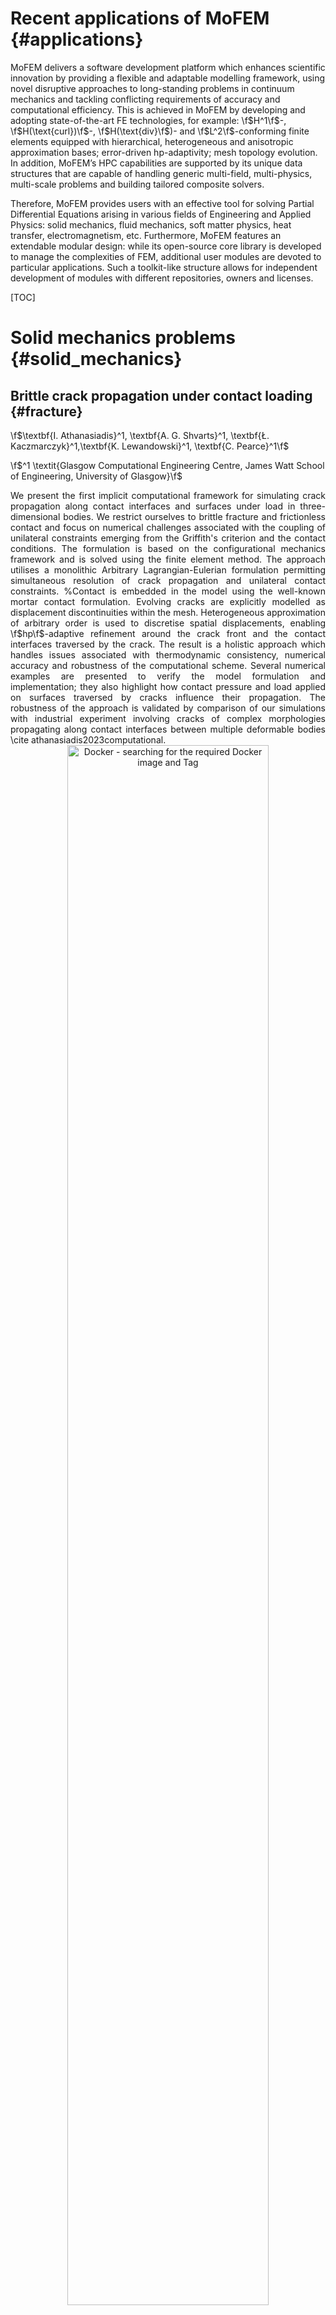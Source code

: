 Recent applications of MoFEM {#applications}
=======================================================================

MoFEM delivers a software development platform which enhances scientific innovation by providing a flexible and adaptable modelling framework, using novel disruptive approaches to long-standing problems in continuum mechanics and tackling conflicting requirements of accuracy and computational efficiency. This is achieved in MoFEM by developing and adopting state-of-the-art FE technologies, for example: \f$H^1\f$-, \f$H(\text{curl})\f$-, \f$H(\text{div}\f$)- and \f$L^2\f$-conforming finite elements equipped with hierarchical, heterogeneous and anisotropic approximation bases; error-driven hp-adaptivity; mesh topology evolution. In addition, MoFEM’s HPC capabilities are supported by its unique data structures that are capable of handling generic multi-field, multi-physics, multi-scale problems and building tailored composite solvers.

Therefore, MoFEM provides users with an effective tool for solving Partial Differential Equations arising in various fields of Engineering and Applied Physics: solid mechanics, fluid mechanics, soft matter physics, heat transfer, electromagnetism, etc. Furthermore, MoFEM features an extendable modular design: while its open-source core library is developed to manage the complexities of FEM, additional user modules are devoted to particular applications. Such a toolkit-like structure allows for independent development of modules with different repositories, owners and licenses.

[TOC]

# Solid mechanics problems {#solid_mechanics}

## Brittle crack propagation under contact loading {#fracture}

\f$\textbf{I. Athanasiadis}^1, \textbf{A. G. Shvarts}^1, \textbf{Ł. Kaczmarczyk}^1,\textbf{K. Lewandowski}^1, \textbf{C. Pearce}^1\f$

\f$^1 \textit{Glasgow Computational Engineering Centre, James Watt School of Engineering, University of Glasgow}\f$

<div style="text-align: justify"> We present the first implicit computational framework for simulating crack propagation along contact interfaces and surfaces under load in three-dimensional bodies. We restrict ourselves to brittle fracture and frictionless contact and focus on numerical challenges associated with the coupling of unilateral constraints emerging from the Griffith's criterion and the contact conditions. The formulation is based on the configurational mechanics framework and is solved using the finite element method. The approach utilises a monolithic Arbitrary Lagrangian-Eulerian formulation permitting simultaneous resolution of crack propagation and unilateral contact constraints. %Contact is embedded in the model using the well-known mortar contact formulation. Evolving cracks are explicitly modelled as displacement discontinuities within the mesh. Heterogeneous approximation of arbitrary order is used to discretise spatial displacements, enabling \f$hp\f$-adaptive refinement around the crack front and the contact interfaces traversed by the crack. The result is a holistic approach which handles issues associated with thermodynamic consistency, numerical accuracy and robustness of the computational scheme. Several numerical examples are presented to verify the model formulation and implementation; they also highlight how contact pressure and load applied on surfaces traversed by cracks influence their propagation. The robustness of the approach is validated by comparison of our simulations with industrial experiment involving cracks of complex morphologies propagating along contact interfaces between multiple deformable bodies \cite athanasiadis2023computational.
</div>
<div align="center">
  <img src="jacobs_1.png" alt="Docker - searching for the required Docker image and Tag" width="80%"/>
  <p><b>Figure: (a) experimental results for crack propagation in the graphite brick slice caused by contact with the graphite seal ring and the steel loading collar (not shown), (b) schematic side view showing the brick slice, the seal ring and the loading collar, (c) results of the simulation \cite athanasiadis2023computational</b></p>
</div>


---
<br>

## Simulation-augmented atomic force microscopy of cells {#Cells}
\f$\textbf{Andrei G. Shvarts}^{1}, \textbf{Giuseppe Ciccone}^{2}, \textbf{Łukasz Kaczmarczyk}^{1}, \textbf{Massimo Vassalli}^{2}\f$

\f$^1 \textit{Glasgow Computational Engineering Centre, James Watt School of Engineering, University of Glasgow}\f$
\f$^{2}\textit {Centre for the Cellular Microenvironment, James Watt School of Engineering, University of Glasgow} \f$

<div style="text-align: justify"> Mechanobiology is an emerging multidisciplinary field at the crossroads of medicine, biology, physics and engineering. It focusses on how physical forces drive pathophysiological processes from the cell to the tissue level scale \cite krieg2019atomic. A key role in understanding of these processes is attributed to mechanical properties of cells. The state-of-the-art approach for identification of elastic properties of cells is based on nanoindentation experiments exploiting atomic force microscopy (AFM). While these experiments provide wealth of information on the elastic response of cells, the current analysis is often limited to fitting using analytical contact mechanics models based on the assumption that cells can be treated as homogeneous isotropic linear elastic solids. However, much more can be learned from single cell nanoindentation by augmenting experimental procedures with numerical simulation, for example, by using the finite-element method considering heterogeneous solids and nonlinear behaviours.  Our objective is to provide an increase in the detail and reliability of extracted mechanical data from AFM experiments by developing an experimentally-informed numerical model of the nanoindentation process. We consider hyperelastic and viscoelastic materials undergoing large deformations, while the contact interaction is handled by consistent and stable numerical algorithms. This permits to extract mechanical properties of cells from experimental data with high precision, setting a new standard in the analysis of nanoindentation curves.
</div>
<div align="center">
  <img src="cell_shvarts.png" alt="Docker - searching for the required Docker image and Tag" width="90%"/>
  <p><b>Figure: (a) Sketch of the experimental setup; (b) force-indentation data fitting~\cite luchtefeld2020elasticity  (b) finite-element simulation of cell nanoindentation using hyperelastic neo-Hookean material model (c) Cell layer's surface roughness reconstructed using finite-element solution of the transport-of-intensity equation</b></p>
</div>

---
<br>
## Multifield finite strain plasticity: Theory and numerics {#MFsp}
\f$\textbf{Karol Lewandowski}^{1}, \textbf{Daniele Barbera}^{2}, \textbf{Callum J. Runcie}^{1}, \textbf{Ross Williams}^{1}, \textbf{Andrew McBride}^{1}, \textbf{Paul Steinmann}^{1,3}, \textbf{Chris Pearce}^{1}, \textbf{\L{}ukasz Kaczmarczyk}^{1}\f$

\f$^{1} \textit{Glasgow Computational Engineering Centre, James Watt School of Engineering, University of Glasgow}\f$
\f$^{2} \textit {Advanced Forming Research Centre, University of Strathclyde} \f$
\f$^{3} \textit {Institute of Applied Mechanics, Universität Erlangen–Nürnberg} \f$

<div style="text-align: justify"> The development of a massively parallel multifield plasticity formulation for finite strain plasticity \cite Lewandowski2023 is motivated by the inability of classical computational plasticity to fully exploit modern scientific computing, due to internal variables, problematic in case of advection in an Arbitrary Lagrangian Eulerian formulation.
To avoid the local integration of the elastoplastic material model, the balance of linear momentum, the flow relation, and the Karush–Kuhn–Tucker constraints are collectively cast in a variational format.

An additive kinematic split, proposed by Miehe et al \cite Miehe_Karol, facilitates the expression of finite strain models in a classical small strain setting by introducing a logarithmic strain measure.
The measures of plastic deformation are directly approximated using finite element basis functions in $L^2$ space.
The ensuing proliferation of global degrees of freedom is addressed by exploiting the block sparse structure of the algebraic system (Fig. \ref{fig:1_block_structure}) together with a tailored efficient and scalable block matrix solver which can utilise emerging hardware architectures.
The problem is solved implicitly on a global level with a monolithic Newton-Raphson scheme.
The flexible approach allows for straightforward coupling with physical phenomena such as contact mechanics and thermally-driven material behaviours.
A series of numerical problems (Fig. \ref{fig:2_bar}) demonstrate the validity, capability, and efficiency of the proposed approach.</div>
<div align="center">
  <img src="Block_structure_mf.png" alt="Description of your image" width="80%"/>
  <p><b>Figure: (a) Block structure of the resulting linear system (b) Necking benchmark results comparison</b></p>
</div>

---

## A mixed Finite Element method for 3D elasticity problems at large strains with weakly imposed symmetry {#MFE}
\f$\textbf{C-A. Chalons-Mouriesse}^{1}, \textbf{Lukasz Kaczmarczyk}^{1}, \textbf{Chris Pearce}^{1}\f$

\f$^1 \textit{Glasgow Computational Engineering Centre, James Watt School of Engineering, University of Glasgow}\f$

<div style="text-align: justify"> We show an extension of the mixed finite element for small strain elasticity to large strain problems. This work develops finite element formulation, where are independently approximated four fields, i.e. stresses, logarithm stretches, rotations vector, and displacements. Each field is associated with sets of equations, i.e. conservation of linear momentum, conservation of angular momentum, constitutive equation, and consistency equation between displacements and deformation. The connection between rotations vector and rotation tensor is established by exponential map. The stresses are approximate in \f$H(\text{div})\f$ space, and remaining three fields in \f$L^2\f$ space. Such formulation creates a very sparse system of equations, easy to parallelise, enabling highly-scalable and robust solvers. The finite element is implemented in open-source software, MoFEM \cite Lukasz_MOFEM, developed at the Glasgow Computational Engineering Centre. This novel finite element technology enables us to tackle problems nearly incompressible soft materials. Also, finite element mixed-formulation opens new possibilities to tackle robust problems in DD-driven approaches for large strains and multi-field formulations for computational plasticity and efficient error estimators for \f$p\f$-adaptivity.</div>
<div align="center">
  <img src="mix-fe.png" alt="Description of your image" width="60%"/>
  <p><b>Figure: Deformation of nearly incompressible tube under rotation</b></p>
</div>

---
<br>

## A stable formulation of Lagrange multipliers for enforcing contact constraints using arbitrary orders of approximation {#tire}
\f$\textbf{I. Athanasiadis}^{1}, \textbf{A. Shvarts}^{1}, \textbf{K. Lewandowski}^{1}, \textbf{C. J. Runcie}^{1}, \textbf{R. Williams}^{1}, \textbf{A. McBride}^{1}, \textbf{P. Steinmann}^{1, 2}, \textbf{C. Pearce}^{1}, \textbf{L. Kaczmarczyk}^{1}\f$

\f$^1 \textit{Glasgow Computational Engineering Centre, James Watt School of Engineering, University of Glasgow}\f$
\f$^2 \textit{Chair of Applied Mechanics, Friedrich-Alexander University Erlangen-Nürnberg}\f$

<div style="text-align: justify"> This work focuses on 3D modelling of contact between rigid and elasto-plastic bodies within the Finite Element (FE) framework using the Lagrange Multipliers (LM) approach to fulfill Karush-Kuhn-Tucker~(KKT) conditions. The dual base proposed in \cite Wohlmuth2004 and successfully used for large strains \cite DualMortar2DPop to approximate the LM field is in the appropriate energy space $H^{-1/2}$ and can be explicitly used for \f$h\f$-refinement. However, for \f$p\f$-refinement a new approach must be proposed to take advantage of inherent benefits of 
heterogeneous basis functions such as compatibility with optimal multi-grid solvers. We present a novel approach for modelling contact problems, where the discrete functional space for LM  defined on contact surfaces emerges from the trace of Raviart-Thomas space defined inside the domain. This approach enables to evaluate terms present in contact formulation both on the boundary and within the volume via Gauss theorem, providing stability to the discrete solution. Furthermore, it allows for higher-order approximation, permitting to combine $h$-refinement with $p$-refinement. The framework was successfully used for modelling Incremental Cold Flow Forming (ICFF) and flat tyre rolling on a rigid flat surface. The framework will be extended to model contact between two flexible bodies for elastic and crack propagation conditions.
</div>

<div align="center">
  <img src="flat_tire_mix.png" alt="Description of your image" width="65%"/>
  <p><b>Figure: Examples of implementation of the proposed contact model for arbitrary orders of approximation: (a) ICFF and (b) flat tire</b></p>
</div>

---
<br>
## An industry driven approach to numerical modelling of the Incremental Cold Flow Forming process {#ColdFlow}
\f$\textbf{Callum J. Runcie}^{1}, \textbf{Karol Lewandowski}^{1}, \textbf{Daniele Barbera}^{1}, \textbf{Andrew McBride}^{1}, \textbf{Paul Steinmann}^{1, 2}, \textbf{Chris Pearce}^{1}, \textbf{Lukasz Kaczmarczyk}^{1}\f$

\f$^1 \textit{Glasgow Computational Engineering Centre, James Watt School of Engineering, University of Glasgow}\f$

<div style="text-align: justify"> In the last two decades, incremental cold flow forming (ICFF) has progressively advanced as a metal forming process. The design of this process is inherently difficult and still poorly understood, due to complex underlying physical phenomena involving hollow cylindrical geometry, undergoing fast rotational rigid body contact loading, resulting in large plastic deformations.
Commercially available finite element packages are currently providing unreliable and computationally expensive solutions in an attempt to understand the process. To address these challenges, a multifield approach to plasticity was developed in MoFEM by the co-authors \cite Lewandowski2023. This approach is highly flexible, allowing for straightforward coupling with other physical phenomena including contact mechanics and advection of the plastic variables as part of an arbitrary Lagrangian Eulerian (ALE) formulation improving the overall robustness of the numerical scheme for modelling ICFF. \\
Furthermore, to aid engineers in understanding the manufacturing process, the ability to modify and adjust the rigid indenter geometry and movement paths easily are a top priority to investigate different process setups quickly and efficiently, such as those shown in Figure \ref{fig:1_prototype}. Therefore a simple python interface was developed in MoFEM to allow any user to easily implement custom rigid body geometry or a movement path through a signed distance function (SDF). A SDF is used to define the location of a surface and when provided a set of coordinates it returns either a positive value (gap) to the rigid surface, a negative value (penetration) or zero when on the surface itself. This can easily be adopted into any contact formulation in order to resolve the classical KKT contact conditions.
</div>

<div align="center">
  <img src="iccf_flow_forming.jpg" alt="Description of your image" width="60%"/>
  <p><b>Figure: %Contact of rigid rollers with rotating elasto-plastic workpiece</b></p>
</div>

---
<br>
# Transport problems

## A p-adaptive, implicit-explicit mixed finite element method for diffusion-reaction problems {#PIMPEXP}
\f$\textbf{Mebratu Wakeni}^{1}, \textbf{Ankush Aggarwal}^{1}, \textbf{Lukasz Kaczmarczyk}^{1}, \textbf{Andrew McBride}^{1}, \textbf{Paul Steinmann}^{1,2}\f$

\f$^1 \textit{Glasgow Computational Engineering Centre, James Watt School of Engineering, University of Glasgow}\f$
\f$^2 Institute of Applied Mechanics, Erlangen, Germany\f$

<div style="text-align: justify"> A new class of implicit-explicit methods combined with a p-adaptive mixed finite element formulation is proposed to simulate the diffusion of reacting species in MoFEM. Hierarchical polynomial functions are used to construct a conforming base for the flux vectors, and a non-conforming base for the mass concentration of the species. The mixed formulation captures the distinct nonlinearities associated with the flux constitutive equations and the reaction terms. The IMEX method conveniently treats these two sources of nonlinearity implicitly and explicitly, respectively,  within a single time-stepping framework. A reliable a posteriori error estimate is proposed and analysed. A p-adaptive algorithm based on the proposed a posteriori error estimate is also constructed. The combination of the p-adaptive mixed formulation and the IMEX method delivers a robust and efficient algorithm. The proposed methods eliminate the coupled effect of  mesh size and time step duration on the algorithmic stability. A residual-based a posteriori error estimate is derived, and when combined with the hierarchical finite element spaces allow for the formulation of an efficient p-adaptive algorithm \cite wakeni2021p . A series of numerical examples demonstrate the performance of the approach for problems involving travelling waves, and possessing discontinuities and singularities. 
</div>

<div align="center">
  <img src="spiral.png" alt="Description of your image" width="85%"/>
  <p><b>Figure: Development of a spiral pattern as a result of cyclic interactions of three species. Observe adapting heterogeneous approximation order at time steps</b></p>
</div>

---
<br>
## Weaker mixed finite element formulation for data-driven approach {#MFEDD}
\f$\textbf{Adriana Kuliková}^{1}, \textbf{Andrei G. Shvarts}^{1}, \textbf{Lukasz Kaczmarczyk}^{1}, \textbf{Chris Pearce}^{1}\f$

\f$^1 \textit{Glasgow Computational Engineering Centre, James Watt School of Engineering, University of Glasgow}\f$


<div style="text-align: justify"> The standard approach to mechanical problems requires the solution to the mathematical equations that describe both the conservation laws and the constitutive relationships, where the latter are obtained after fitting experimental data to a certain material model. Such models range from simple linear constitutive relationships with just one constant (e.g. Darcy's law for saturated flow) to more complex ones, such as unsaturated flow, hyperelasticity, brittle fracture of heterogeneous materials, requiring fitting of multiple parameters.

In this work, we follow the data-driven (DD) approach \cite kirchdoerfer_data-driven_2016 as an alternative to material modeling, and develop a DD finite element framework for nonlinear diffusion problems, such as heat transfer in porous media. In particular, we consider nuclear graphite which has nonlinear dependence of the heat flux on temperature and its gradient resulting from the irradiated graphite microstructure. 
DD approach allows to avoid any empirical material models by using the experimental material data directly in the numerical simulations as well as to access uncertainty of the solution propagating from the noisy material dataset \cite kulikovadata . 

To satisfy the conservation laws and boundary conditions, we use a finite element method applied to a weaker mixed formulation \cite boffi2013mixed that enforces normal flux continuity across inner boundaries. This formulation provides \textit{a posteriori} error estimates that enable adaptive refinement, as shown in figure, reducing the number of unknowns required to achieve the desired accuracy and minimizing the number of searches through the material dataset.
</div>

<div align="center">
  <img src="AK_dataset_indicator.png" alt="Description of your image" width="82%"/>
  <p><b>Figure: (a) Material dataset generated by synthetic experiments with nonlinear thermal conductivity (b) Adaptive mesh refinement in finite elements highlighted by <i>a posteriori</i> error indicator enabled by weaker mixed formulation</b></p>
</div>

---
<br>

## Numerical simulation of photon diffusion through highly disperse media for optical imaging applications {#ddiff}
\f$\textbf{Andrei G. Shvarts}^{1}, \textbf{Lukasz Kaczmarczyk}^{1}, \textbf{Jack Radford}^{2}, \textbf{Samuel L. Nerenberg}^{2}, \textbf{Daniele Faccio}^{2}\f$

\f$^1 \textit{Glasgow Computational Engineering Centre, James Watt School of Engineering, University of Glasgow}\f$
\f$^2 \textit{Extreme Light Group, School of Physics and Astronomy, University of Glasgow}\f$


<div style="text-align: justify"> Our colleagues at the Extreme Light research group at the University of Glasgow are working on optical imaging through highly disperse (scattering) media for biological and health applications \cite lyons2019computational,radford2020role , see Figure 1. In particular, the Bayesian Neural Network (BNN) are used to reconstruct images of hidden objects \cite tonolini2020variational , however, experiments are time consuming, and do not provide necessary number of data sets for training of BNN. A possible solution to this problem is to simulate numerically photon transmission through the scattering medium. 

Since the photon diffusion equation has the same differential operator as the classic diffusion equation, the spatial and temporal distribution of the photon flux can be obtained using MoFEM's functionality, see Figure 2. Therefore, MoFEM provides a reliable, robust and fast tool which enriches the analysis methodology and improves the quality of BNN predictions \cite radford2022imaging . The next step of the project is modelling of photon transmission through human organs, e.g. brain, the geometry of which can be built based on MRI scans. This study will help to understand, validate and test the feasibility of the optical imaging technique.
</div>

<div align="center">
  <img src="diff_photon.png" alt="Description of your image" width="76%"/>
  <p><b>Figure: (a) Experimental setup for diffuse optical imaging of hidden objects (b) Image of a hidden object obtained by numerical simulation of photon diffusion</b></p>
</div>

---
<br>

# Multiphysics problems
## Computational framework for simulation of triboelectric nanogenerators accounting for surface roughness {#TENG}
\f$\textbf{Andrei G. Shvarts}^{1}, \textbf{Charchit Kumar}^{2}, \textbf{MD Tanzib Ehsan Sanglap}^{1}, \textbf{Ignatios Athanasiadis}^{1}, \textbf{Lukasz Kaczmarczyk}^{1}, \textbf{Daniel M. Mulvihill}^{2}, \textbf{Chris Pearce}^{1}\f$

\f$^1 \textit{Glasgow Computational Engineering Centre, James Watt School of Engineering, University of Glasgow}\f$
\f$^2 \textit{Materials and Manufacturing Research Group, James Watt School of Engineering, University of Glasgow}\f$

<div style="text-align: justify"> %Triboelectric nanogenerators (TENG) transform mechanical energy into electrical energy as a result of contact between suitably chosen surfaces \cite Yang_Andrei. Surface roughness plays a key role in their performance, defining the extent of the real contact area. In this study we develop a novel approach for coupling mechanical contact and electrostatics equations, permitting simulation of TENG with representative surface roughness.

For a given contact force and measured surface roughness data, the simulation is performed in two stages \cite shvartsfinite. In the contact stage (see Fig. a), we solve the contact problem between a dielectric solid (with effective roughness and elastic properties) and a rigid flat. The solution of this problem provides the real contact area morphology which defines the location of surface tribo-charges. In the separation stage, we solve the electrostatics problem in the domain consisting of both dielectric layers and the air gap and compute the open-circuit voltage.

The obtained results show good agreement with both experimental observations and a simplified analytical solution \cite Yang_Andrei, see Fig. b. At the same time, the developed coupled finite-element framework permits extensions accounting for non-linear (e.g. elastoplastic) material behaviour of dielectric layers and/or interfacial friction during the contact stage. Moreover, the proposed framework allows to consider heterogeneous materials and predict the effect of inclusions in the dielectric layers, facilitating the optimization and design of new TENG.
</div>
<div align="center">
  <img src="resultsTENG_shvarts.png" alt="Description of your image" width="90%"/>
  <p><b>Figure: (a) FEM modeling of TENG with rough surface: contact stage, (b) Evolution of the open-circuit voltage under increasing external load</b></p>
</div>

---
<br>

## Modelling of macrosegregation during steel ingot casting {#ingot}
\f$\textbf{Richard Olley}^{1}, \textbf{Ignatios Athanasiadis}^{1}, \textbf{Andrei Shvarts}^{1}, \textbf{\L{}ukasz Kaczmarczyk}^{1}, \textbf{Chris Pearce}^{1}\f$

\f$^1 \textit{Glasgow Computational Engineering Centre, James Watt School of Engineering, University of Glasgow}\f$

<div style="text-align: justify"> A finite element model is presented for the  prediction of macrosegregation in binary alloys for both 2D and 3D problems utilising a monolithic solution scheme. In this work we present simulations of Pb-18wt\% Sn and Sn-5wt\% Pb binary alloys assuming columnar solidification with the Lever rule assumption at the microscopic scale. For solving Navier-Stokes equations, we chose the Taylor-Hood (TH) element, where both velocity and pressure fields are sought in the \f$H^1\f$ energy space. The model implementation allows for the arbitrary choice of order of approximation, \f$p\f$, for the various approximated fields which allows for \f$\mbox{$p$-refinement}\f$. TH element is chosen since it is known to theoretically exhibit an optimal convergence rate. Other assumptions for the macrosegregation model include: incompressible flow and newtonian fluid; Boussinesq approximation to account for thermo-solutal buoyancy; thermodynamic equilibrium and perfect solute diffusion in both liquid and solid phases.
The monolithic scheme proposed encompasses a full coupling between the conservation equations. Results obtained show good agreement with other columnar solidification models \cite bellet2009call,chen2020finite,combeau2012analysis. The velocity, temperature and concentration fields are presented; alongside the evolution of liquid fraction, see figure.
The proposed model has been developed as a module  which allows for an extendable and versatile implementation of multi-phase macrosegregation models alongside single-phase models.
</div>
<div align="center">
  <img src="richard.png" alt="Description of your image" width="50%"/>
  <p><b>Figure: Simulation of macrosegregation of Pb-18wt% Sn binary alloys</b></p>
</div>

---
<br>
## Simulations and modelling of novel electronic devices and materials from an electronic device packaging perspective {#nanowire}
\f$\textbf{Yingjia Gao}^{1,2}, \textbf{Preslav Aleksandrov}^{2}, \textbf{Andrei G. Shvarts}^{1}, \textbf{Lukasz Kaczmarczyk}^{1}, \textbf{Chris Pearce}^{1}, \textbf{Asen Asenov}^{2}, \textbf{Vihar P. Georgiev}^{1,2}\f$

\f$^1 \textit{Glasgow Computational Engineering Centre, James Watt School of Engineering, University of Glasgow}\f$
\f$^1 \textit{Device Modelling Group, James Watt School of Engineering, University of Glasgow}\f$

<div style="text-align: justify"> In the rapidly advancing landscape of electronic device packaging, the simulation and modelling of heterogeneous materials are essential in ensuring optimal performance and reliability \cite 3DIC_and_CMOS. 
The aim of this project is to develop advanced computational framework for simulation of electronic devices, including packaging of such devices.  This multifaceted exploration includes mechanical analysis, thermal considerations about the complexities of heat transfer in chips, and electrical simulations of the intricacies of electron transport. Coupling these sub-problems forms a holistic approach, offering valuable insights into the chip packaging problem.

Due to the smaller nanoelectronic devices, the arrangement of the various components in the chip becomes more important \cite Takashi_Hisada2012. For example, the heat emitted by various components on the chip can lead to crack forming and propagation in the material used for packaging. As a result such effects could lead to decreasing of the performance not only on specific chip but also on the whole system. The best way to capture the compexity of the problem is by utilizing the finite element method simulations wich can give a precise physical and material analysis of all the mechanical, thermal and electrical effects inside the electronic device and chips
</div>
<div align="center">
  <img src="nanowire.png" alt="Description of your image" width="75%"/>
  <p><b>Figure: (a) A sketch of the nanowire transistor surrounded by insulating packaging material. (b) Temperature distribution in the system. (c) Stress in the nanowire transistor due to heating</b></p>
</div>

---
<br>
## Evaluating the forces involved in bubble management in DMEK surgery – a mathematical and computational model with clinical implications {#DMEK}
\f$\textbf{David Lockington}^{2}, \textbf{Gordon MD Brown}^{2}, \textbf{Chris Pearce}^{1}, \textbf{Lukasz Kaczmarczyk}^{1}\f$

\f$^1 \textit{Glasgow Computational Engineering Centre, James Watt School of Engineering, University of Glasgow}\f$
\f$^2 \textit{Tennent Institute of Ophthalmology, Gartnavel General Hospital, 1053 Great Western Road, Glasgow, G12 0YN, United Kingdom}\f$

<div style="text-align: justify"> The model \cite lockington2022evaluating assumed incompressibility for both fluids within realistically achievable pressure ranges. Cahn-Hilliard Navier-Stokes equations were discretised through the application of the Finite Element Method. Mathematical modelling and computer simulation showed bubble size, corneal curvature and force intensity influences surface tension support for DMEK tissue in Scenario A (see Fig.~\ref{fig:dmek}). Scenario B demonstrated complex, uneven distribution of surface pressure on the DMEK graft during uncontrolled bubble release. Uneven pressure concentration can cause local tissue warping, with air/fluid displacement via capillary waves generated on the fluid-air interface adversely impacting DMEK support. We have quantitatively and qualitatively modelled the forces involved in DMEK adherence in normal circumstances. We have shown releasing air/gas can abruptly reduce DMEK tissue support via generation of large pressure gradients at the liquid/bubble/graft interfaces, creating negative local forces. Surgeons should consider these principles to reduce DMEK graft dislocation rates via optimised bubble size to graft size, longer acting bubble support and avoiding rapid decompression.
</div>
<div align="center">
  <img src="eye.png" alt="Description of your image" width="70%"/>
  <p><b>Figure: DMEK graft and four snapshots in time of air bubble release in the vertical position, with a corresponding graph showing total horizontal and vertical forces acting on the DMEK graft. Subsequent snapshots represent the transition from the complete bubble-filled stage (Snapshot 1) to the final mobile bubble stage (Snapshot 4). The top-left illustration shows the bubble in red and the fluid/liquid in blue. The bottom-left illustration shows the distribution of pressure as the bubble is released</b></p>
</div>

---
<br>
## Numerical Simulation of Triboelectric Nanogenerators {#Triboelectric}
\f$\textbf{MD Tanzib Ehsan Sanglap}^{1}, \textbf{Andrei G. Shvarts}^{1}, \textbf{Lukasz Kaczmarczyk}^{1}\f$

\f$^1 \textit{Glasgow Computational Engineering Centre, James Watt School of Engineering, University of Glasgow}\f$

<div style="text-align: justify"> Triboelectric nanogenerator (TENG) is a cutting-edge energy harvester that transforms mechanical excitation to electric energy during contact electrification and electrostatic induction. Prior research which studied the electrostatic characteristics of TENG performance mostly relied on approximate analytical models. However, an accurate numerical model is crucial for understanding the relation between TENG output performance and various geometric and material parameters of the device. This study aims to develop a detailed finite element model to predict the TENG behaviour at different configurations.
The investigation underlines the generation of the open circuit voltage, \f$V_{oc}\f$ due to the surface charges at the interface between dissimilar tribo-layers of the contact-separation TENG. A series of simulations were conducted to anticipate \f$$V_{oc}\f$ at different air gaps between the layers. The results in figure shows the comparison between FEM results and approximate analytical solutions. The numerical solution conforms to analytical for the small gaps, while for the larger gaps, it converges with the approximations. We anticipate gaining a deeper understanding of the performance characteristics through the FE model and corresponding quantitative analysis. Furthermore, we aim to develop a multi-physical FE framework encompassing contact mechanics, electrostatics and electric circuit equations, to facilitate the optimization and design of TENGs.

</div>
<div align="center">
  <img src="tanzib_elec.png" alt="Description of your image" width="78%"/>
  <p><b>Figure: (a) Implementation schematics. (b) FEM results for the potential and electric field between two tribo-layers. (c) Comparison of approximate analytical models and MoFEM simulations to investigate the dependence of the open-circuit voltage on the air gap</b></p>
</div>

---
<br>
## A finite element model updating approach for the characterisation of piezoelectric materials {#piezo}
\f$\textbf{Ignatios Athanasiadis}^{1*}, \textbf{Andrei Shvarts}^{1}, \textbf{Sakineh Fotouhi}^{2}, \textbf{\Lukasz Kaczmarczyk}^{1}, \textbf{Sandy Cohran}^{2}, \textbf{Chris Pearce}^{1}\f$

\f$^1 \textit{Glasgow Computational Engineering Centre, James Watt School of Engineering, University of Glasgow}\f$
\f$^1 \textit{Centre for Medical and Industrial Ultrasonics, James Watt School of Engineering, University of Glasgow}\f$

<div style="text-align: justify"> The physical response of piezoelectric materials is governed by the strong coupling of mechanical and electrical phenomena as their mechanical deformation generates electric potential gradients and vice versa.
There has been an increasing interest in these materials due to the breadth of engineering applications where they have been successfully used, such as power harvesting and smart sensing \cite COCHRAN20123, piezo_electrics_2021.
Therefore, the accurate determination of piezoelectric materials' parameters is essential which has lead to an increasing demand for improved numerical tools to support this scope. 
In this work, we propose a coupled numerical framework for piezoelectric material characterisation. 
For our analysis, experimentally obtained electric impedance phase diagrams are used, where a cubic specimen is subjected to a voltage pulse that generates its mechanical and voltage damping oscillation (see Fig.~\ref{fig:piezo}).
Thereafter, the experimentally obtained resonance frequencies and their amplitude are used to determine a set of objective functions that are minimised via the Finite Element Model Updating method (FEMU) in order to find the material parameters.
The minimisation procedure involves a series of fully implicit dynamic FEM analyses with changing the material input parameters between simulations.
The proposed framework is aimed to aid new piezoelectric material technologies where more complex structures are involved and to be extended to account for more physical phenomena.
</div>
<div align="center">
  <img src="piezo_1.png" alt="Description of your image" width="65%"/>
  <p><b>Figure: A snapshot of simulation results - (a) electric potential, (b) mechanical displacement</b></p>
</div>

---

